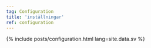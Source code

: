 ```yaml
---
tag: Configuration
title: 'inställningar'
ref: configuration
---
```


{% include posts/configuration.html lang=site.data.sv %}
